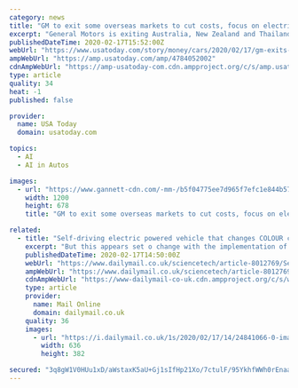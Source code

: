 ```yaml
---
category: news
title: "GM to exit some overseas markets to cut costs, focus on electric and self-driving vehicles"
excerpt: "General Motors is exiting Australia, New Zealand and Thailand to save costs in the under performing markets and better hone its focus on growth markets as well as on its electric vehicle and self-driving car strategies. As a result, GM said it expects to incur net cash charges of $300 million and to record total cash and non-cash charges ..."
publishedDateTime: 2020-02-17T15:52:00Z
webUrl: "https://www.usatoday.com/story/money/cars/2020/02/17/gm-exits-australia-more-overseas-markets-restructuring-move/4784052002/"
ampWebUrl: "https://amp.usatoday.com/amp/4784052002"
cdnAmpWebUrl: "https://amp-usatoday-com.cdn.ampproject.org/c/s/amp.usatoday.com/amp/4784052002"
type: article
quality: 34
heat: -1
published: false

provider:
  name: USA Today
  domain: usatoday.com

topics:
  - AI
  - AI in Autos

images:
  - url: "https://www.gannett-cdn.com/-mm-/b5f04775ee7d965f7efc1e844b57d5548e663c17/c=0-463-1686-1416/local/-/media/2017/01/07/DetroitFreePress/DetroitFreePress/636194077423742009-General-Motors.jpg?auto=webp&format=pjpg&width=1200"
    width: 1200
    height: 678
    title: "GM to exit some overseas markets to cut costs, focus on electric and self-driving vehicles"

related:
  - title: "Self-driving electric powered vehicle that changes COLOUR could be on the roads by 2050"
    excerpt: "But this appears set o change with the implementation of self-driving tech from firms such as Tesla and Waymo, and legislation stating diesel and petrol cars will be obsolete in the next 15 years. And it appears that by 2050, the transport industry will ..."
    publishedDateTime: 2020-02-17T14:50:00Z
    webUrl: "https://www.dailymail.co.uk/sciencetech/article-8012769/Self-driving-electric-powered-vehicle-changes-COLOUR-roads-2050.html"
    ampWebUrl: "https://www.dailymail.co.uk/sciencetech/article-8012769/amp/Self-driving-electric-powered-vehicle-changes-COLOUR-roads-2050.html"
    cdnAmpWebUrl: "https://www-dailymail-co-uk.cdn.ampproject.org/c/s/www.dailymail.co.uk/sciencetech/article-8012769/amp/Self-driving-electric-powered-vehicle-changes-COLOUR-roads-2050.html"
    type: article
    provider:
      name: Mail Online
      domain: dailymail.co.uk
    quality: 36
    images:
      - url: "https://i.dailymail.co.uk/1s/2020/02/17/14/24841066-0-image-a-6_1581950107383.jpg"
        width: 636
        height: 382

secured: "3q8gW1V0HUu1xD/aWstaxK5aU+Gj1sIfHp21Xo/7ctulF/95YkhfWWh0rEnaa9+Evs289V/v2kOmogx4LNV748689EtueLHXjo5zr9kUQ6p31sydZ5Dr7IuwBGgFPtgMK6NbvtvMl0VJIDVhweYjzZOPr4lqicyEzCC4MRq1LbCZNO+vCa/65SKGFkB+Iu9N6DwaTOMwpbZXOT8iyo6pCwGy3DT3a6WaWTFSJv/iKIJe44sD7uaY77jCr/WGv5DvqtYG5W/IlF8HWQmRVYMP1XBS9lny7UhZb9FR2aIkcPpzY/DLZ09xWitUqIlY4TZXQjPqGGPBODjdBzw22pXds4ll9Qkz5Bsvd8NYMjl47SixnKBgPmceAJVTK99vk771dWEvTF8VXmQglX6OKHpfhoTmcGGfulIK5KidIkyi76Biqi/prbyqdTTgQElL3nkxJgYqlZMcd8ShH9mt3PemyUVxNMqOdvbhtbZZyfn6fKA=;6WvaZbtPIA/EozJ9yAbn7w=="
---
```


